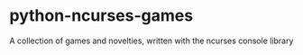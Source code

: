 # python-ncurses-games
A collection of games and novelties, written with the ncurses console library
